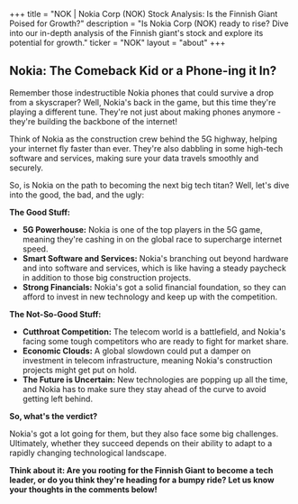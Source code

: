 +++
title = "NOK |  Nokia Corp (NOK) Stock Analysis: Is the Finnish Giant Poised for Growth?"
description = "Is Nokia Corp (NOK) ready to rise? Dive into our in-depth analysis of the Finnish giant's stock and explore its potential for growth."
ticker = "NOK"
layout = "about"
+++

        


## Nokia: The Comeback Kid or a Phone-ing it In? 

Remember those indestructible Nokia phones that could survive a drop from a skyscraper? Well, Nokia's back in the game, but this time they're playing a different tune. They're not just about making phones anymore - they're building the backbone of the internet! 

Think of Nokia as the construction crew behind the 5G highway, helping your internet fly faster than ever. They're also dabbling in some high-tech software and services, making sure your data travels smoothly and securely.  

So, is Nokia on the path to becoming the next big tech titan? Well, let's dive into the good, the bad, and the ugly: 

**The Good Stuff:**

* **5G Powerhouse:** Nokia is one of the top players in the 5G game, meaning they're cashing in on the global race to supercharge internet speed.
* **Smart Software and Services:** Nokia's branching out beyond hardware and into software and services, which is like having a steady paycheck in addition to those big construction projects.
* **Strong Financials:** Nokia's got a solid financial foundation, so they can afford to invest in new technology and keep up with the competition. 

**The Not-So-Good Stuff:** 

* **Cutthroat Competition:** The telecom world is a battlefield, and Nokia's facing some tough competitors who are ready to fight for market share. 
* **Economic Clouds:**  A global slowdown could put a damper on investment in telecom infrastructure, meaning Nokia's construction projects might get put on hold. 
* **The Future is Uncertain:**  New technologies are popping up all the time, and Nokia has to make sure they stay ahead of the curve to avoid getting left behind. 

**So, what's the verdict?**

Nokia's got a lot going for them, but they also face some big challenges. Ultimately, whether they succeed depends on their ability to adapt to a rapidly changing technological landscape.  

**Think about it: Are you rooting for the Finnish Giant to become a tech leader, or do you think they're heading for a bumpy ride? Let us know your thoughts in the comments below!** 

        